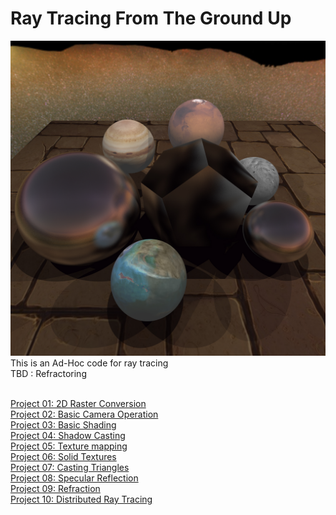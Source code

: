 # Ray Tracing From The Ground Up
![Render](WebPages/csce647/pr10/glosslucent.jpg)
This is an Ad-Hoc code for ray tracing <br /> 
TBD : Refractoring <br /> <br />

<a href=WebPages/csce647/pr01/README.md> Project 01: 2D Raster Conversion </a><br>
<a href=WebPages/csce647/pr02/README.md> Project 02: Basic Camera Operation </a><br>
<a href=WebPages/csce647/pr03/README.md> Project 03: Basic Shading </a><br>
<a href=WebPages/csce647/pr04/README.md> Project 04: Shadow Casting </a><br>
<a href=WebPages/csce647/pr05/README.md> Project 05: Texture mapping </a><br>
<a href=WebPages/csce647/pr06/README.md> Project 06: Solid Textures </a><br>
<a href=WebPages/csce647/pr07/README.md> Project 07: Casting Triangles </a><br>
<a href=WebPages/csce647/pr08/README.md> Project 08: Specular Reflection </a><br>
<a href=WebPages/csce647/pr09/README.md> Project 09: Refraction </a><br>
<a href=WebPages/csce647/pr10/README.md> Project 10: Distributed Ray Tracing </a><br>